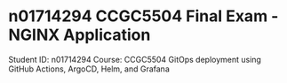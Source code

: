 # n01714294 CCGC5504 Final Exam - NGINX Application
Student ID: n01714294
Course: CCGC5504
GitOps deployment using GitHub Actions, ArgoCD, Helm, and Grafana
